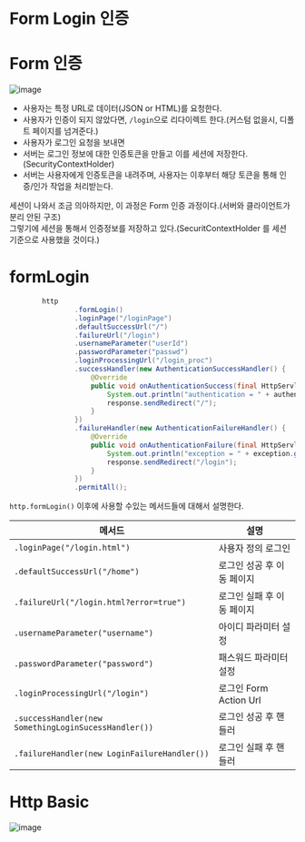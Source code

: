 Form Login 인증
================  

# Form 인증 

![image](https://user-images.githubusercontent.com/50267433/129194538-95ed00ec-27b7-4dda-8a17-5fa1d4e0946f.png)


* 사용자는 특정 URL로 데이터(JSON or HTML)를 요청한다.     
* 사용자가 인증이 되지 않았다면, `/login`으로 리다이렉트 한다.(커스텀 없을시, 디폴트 페이지를 넘겨준다.)    
* 사용자가 로그인 요청을 보내면 
* 서버는 로그인 정보에 대한 인증토큰을 만들고 이를 세션에 저장한다.(SecurityContextHolder)   
* 서버는 사용자에게 인증토큰을 내려주며, 사용자는 이후부터 해당 토큰을 통해 인증/인가 작업을 처리받는다.   
    
세션이 나와서 조금 의아하지만, 이 과정은 Form 인증 과정이다.(서버와 클라이언트가 분리 안된 구조)       
그렇기에 세션을 통해서 인증정보를 저장하고 있다.(SecuritContextHolder 를 세션 기준으로 사용했을 것이다.)     

# formLogin

```java
        http
                .formLogin()
                .loginPage("/loginPage")
                .defaultSuccessUrl("/")
                .failureUrl("/login")
                .usernameParameter("userId")
                .passwordParameter("passwd")
                .loginProcessingUrl("/login_proc")
                .successHandler(new AuthenticationSuccessHandler() {
                    @Override
                    public void onAuthenticationSuccess(final HttpServletRequest request, final HttpServletResponse response, final Authentication authentication) throws IOException, ServletException {
                        System.out.println("authentication = " + authentication.getName());
                        response.sendRedirect("/");
                    }
                })
                .failureHandler(new AuthenticationFailureHandler() {
                    @Override
                    public void onAuthenticationFailure(final HttpServletRequest request, final HttpServletResponse response, final AuthenticationException exception) throws IOException, ServletException {
                        System.out.println("exception = " + exception.getMessage());
                        response.sendRedirect("/login");
                    }
                })
                .permitAll();
```

`http.formLogin()` 이후에 사용할 수있는 메서드들에 대해서 설명한다.
 
|메서드|설명|  
|----|----|  
|`.loginPage("/login.html")`|사용자 정의 로그인| 
|`.defaultSuccessUrl("/home")`|로그인 성공 후 이동 페이지|  
|`.failureUrl("/login.html?error=true")`|로그인 실패 후 이동 페이지|   
|`.usernameParameter("username")`|아이디 파라미터 설정|  
|`.passwordParameter("password")`|패스워드 파라미터 설정|  
|`.loginProcessingUrl("/login")`|로그인 Form Action Url|   
|`.successHandler(new SomethingLoginSucessHandler())`|로그인 성공 후 핸들러|   
|`.failureHandler(new LoginFailureHandler())`|로그인 실패 후 핸들러|   


# Http Basic  

![image](https://user-images.githubusercontent.com/50267433/129194336-2a67d292-249e-4ccc-9348-81b1ca79d1f0.png)




